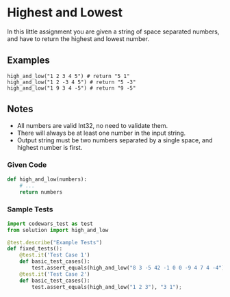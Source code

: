 # Highest and Lowest

In this little assignment you are given a string of space separated numbers, and have to return the highest and lowest number.

## Examples

```text
high_and_low("1 2 3 4 5") # return "5 1"
high_and_low("1 2 -3 4 5") # return "5 -3"
high_and_low("1 9 3 4 -5") # return "9 -5"
```

## Notes

- All numbers are valid Int32, no need to validate them.
- There will always be at least one number in the input string.
- Output string must be two numbers separated by a single space, and highest number is first.

### Given Code

```python
def high_and_low(numbers):
    # ...
    return numbers
```

### Sample Tests

```python
import codewars_test as test
from solution import high_and_low

@test.describe("Example Tests")
def fixed_tests():
    @test.it('Test Case 1')
    def basic_test_cases():
        test.assert_equals(high_and_low("8 3 -5 42 -1 0 0 -9 4 7 4 -4"), "42 -9");
    @test.it('Test Case 2')
    def basic_test_cases():
        test.assert_equals(high_and_low("1 2 3"), "3 1");
```
